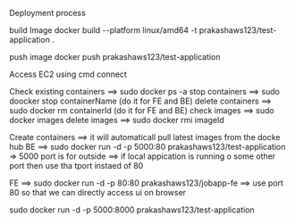 Deployment process

build Image
docker build --platform linux/amd64 -t prakashaws123/test-application .

push image
docker push prakashaws123/test-application  

Access EC2 using cmd connect

Check existing containers ==> sudo docker ps -a
stop containers ==> sudo doocker stop containerName (do it for FE and BE)
delete containers ==> sudo docker rm containerId (do it for FE and BE)
check images ==> sudo docker images
delete images ==> sudo docker rmi imageId


Create containers ==> it will automaticall pull latest images from the docke hub
BE ==> sudo docker run -d -p 5000:80 prakashaws123/test-application  => 5000 port is for outside ==> if local appication is running o some other port then use tha tport instaed of 80

FE ==> sudo docker run -d -p 80:80 prakashaws123/jobapp-fe  ==> use port 80 so that we can directly access ui on browser

sudo docker run -d -p 5000:8000 prakashaws123/test-application
